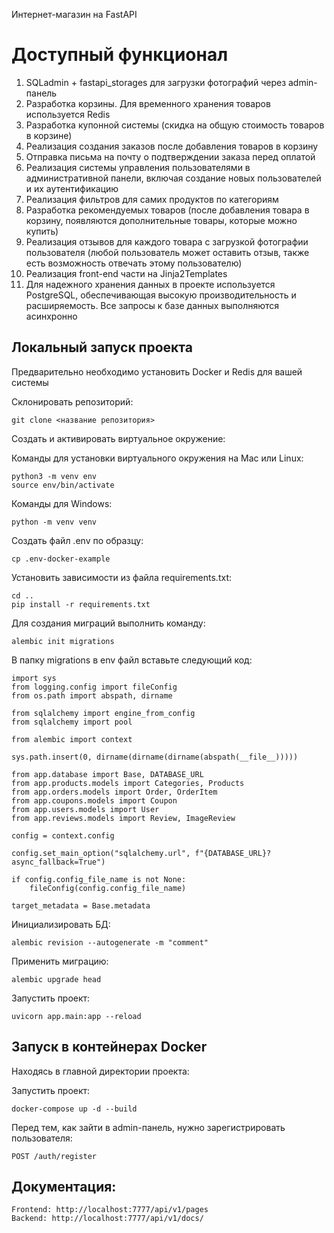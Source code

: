 Интернет-магазин на FastAPI

<h1>Доступный функционал</h1>

1. SQLadmin + fastapi_storages для загрузки фотографий через admin-панель
2. Разработка корзины. Для временного хранения товаров используется Redis
3. Разработка купонной системы (скидка на общую стоимость товаров в корзине)
4. Реализация создания заказов после добавления товаров в корзину
5. Отправка письма на почту о подтверждении заказа перед оплатой
6. Реализация системы управления пользователями в административной панели, включая создание новых пользователей и их аутентификацию
7. Реализация фильтров для самих продуктов по категориям
8. Разработка рекомендуемых товаров (после добавления товара в корзину, появляются дополнительные товары, которые можно купить)
9. Реализация отзывов для каждого товара с загрузкой фотографии пользователя (любой пользователь может оставить отзыв, также есть возможность отвечать этому пользователю)
10. Реализация front-end части на Jinja2Templates
11. Для надежного хранения данных в проекте используется PostgreSQL, обеспечивающая высокую производительность и расширяемость. Все запросы к базе данных выполняются асинхронно

<h2>Локальный запуск проекта</h2>

Предварительно необходимо установить Docker и Redis для вашей системы

Склонировать репозиторий:

    git clone <название репозитория>

Cоздать и активировать виртуальное окружение:

Команды для установки виртуального окружения на Mac или Linux:

    python3 -m venv env
    source env/bin/activate
    
Команды для Windows:

    python -m venv venv

Создать файл .env по образцу:

    cp .env-docker-example
    
Установить зависимости из файла requirements.txt:

    cd ..
    pip install -r requirements.txt
    
Для создания миграций выполнить команду:

    alembic init migrations

В папку migrations в env файл вставьте следующий код:

    import sys
    from logging.config import fileConfig
    from os.path import abspath, dirname
    
    from sqlalchemy import engine_from_config
    from sqlalchemy import pool
    
    from alembic import context
    
    sys.path.insert(0, dirname(dirname(dirname(abspath(__file__)))))
    
    from app.database import Base, DATABASE_URL
    from app.products.models import Categories, Products
    from app.orders.models import Order, OrderItem
    from app.coupons.models import Coupon
    from app.users.models import User
    from app.reviews.models import Review, ImageReview
    
    config = context.config
    
    config.set_main_option("sqlalchemy.url", f"{DATABASE_URL}?async_fallback=True")
    
    if config.config_file_name is not None:
        fileConfig(config.config_file_name)
    
    target_metadata = Base.metadata

Инициализировать БД:

    alembic revision --autogenerate -m "comment"   
    
Применить миграцию:

    alembic upgrade head 
    
Запустить проект:

    uvicorn app.main:app --reload
    
<h2>Запуск в контейнерах Docker</h2>

Находясь в главной директории проекта:

Запустить проект:

    docker-compose up -d --build  
    
Перед тем, как зайти в admin-панель, нужно зарегистрировать пользователя:

    POST /auth/register

<h2>Документация:</h2>

    Frontend: http://localhost:7777/api/v1/pages
    Backend: http://localhost:7777/api/v1/docs/
